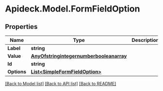 # Apideck.Model.FormFieldOption

## Properties

Name | Type | Description | Notes
------------ | ------------- | ------------- | -------------
**Label** | **string** |  | [optional] 
**Value** | [**AnyOfstringintegernumberbooleanarray**](AnyOfstringintegernumberbooleanarray.md) |  | [optional] 
**Id** | **string** |  | [optional] 
**Options** | [**List&lt;SimpleFormFieldOption&gt;**](SimpleFormFieldOption.md) |  | [optional] 

[[Back to Model list]](../README.md#documentation-for-models) [[Back to API list]](../README.md#documentation-for-api-endpoints) [[Back to README]](../README.md)

